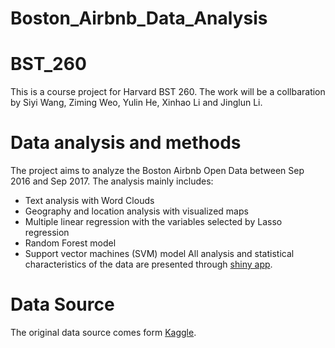 # Boston_Airbnb_Data_Analysis

# BST_260
This is a course project for Harvard BST 260. 
The work will be a collbaration by Siyi Wang, Ziming Weo, Yulin He, Xinhao Li and Jinglun Li. 

# Data analysis and methods
The project aims to analyze the Boston Airbnb Open Data between Sep 2016 and Sep 2017. The analysis mainly includes:
- Text analysis with Word Clouds
- Geography and location analysis with visualized maps 
- Multiple linear regression with the variables selected by Lasso regression
- Random Forest model
- Support vector machines (SVM) model
All analysis and statistical characteristics of the data are presented through [shiny app](https://sites.google.com/view/bst260project-boston-airbnb/home).

# Data Source
The original data source comes form [Kaggle](https://www.kaggle.com/airbnb/boston?select=listings.csv).  
